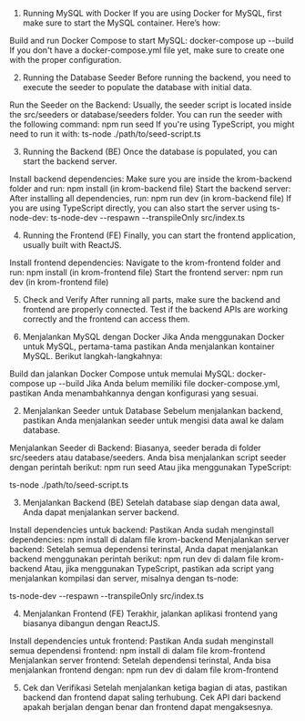 1. Running MySQL with Docker
If you are using Docker for MySQL, first make sure to start the MySQL container. Here’s how:

Build and run Docker Compose to start MySQL:
docker-compose up --build
If you don't have a docker-compose.yml file yet, make sure to create one with the proper configuration.

2. Running the Database Seeder
Before running the backend, you need to execute the seeder to populate the database with initial data.

Run the Seeder on the Backend:
Usually, the seeder script is located inside the src/seeders or database/seeders folder.
You can run the seeder with the following command:
npm run seed
If you're using TypeScript, you might need to run it with:
ts-node ./path/to/seed-script.ts

3. Running the Backend (BE)
Once the database is populated, you can start the backend server.

Install backend dependencies:
Make sure you are inside the krom-backend folder and run:
npm install (in krom-backend file)
Start the backend server:
After installing all dependencies, run:
npm run dev (in krom-backend file)
If you are using TypeScript directly, you can also start the server using ts-node-dev:
ts-node-dev --respawn --transpileOnly src/index.ts

4. Running the Frontend (FE)
Finally, you can start the frontend application, usually built with ReactJS.

Install frontend dependencies:
Navigate to the krom-frontend folder and run:
npm install (in krom-frontend file)
Start the frontend server:
npm run dev (in krom-frontend file)

5. Check and Verify
After running all parts, make sure the backend and frontend are properly connected.
Test if the backend APIs are working correctly and the frontend can access them.


1. Menjalankan MySQL dengan Docker
Jika Anda menggunakan Docker untuk MySQL, pertama-tama pastikan Anda menjalankan kontainer MySQL. Berikut langkah-langkahnya:

Build dan jalankan Docker Compose untuk memulai MySQL:
docker-compose up --build
Jika Anda belum memiliki file docker-compose.yml, pastikan Anda menambahkannya dengan konfigurasi yang sesuai.

2. Menjalankan Seeder untuk Database
Sebelum menjalankan backend, pastikan Anda menjalankan seeder untuk mengisi data awal ke dalam database.

Menjalankan Seeder di Backend: Biasanya, seeder berada di folder src/seeders atau database/seeders. Anda bisa menjalankan script seeder dengan perintah berikut:
npm run seed
Atau jika menggunakan TypeScript:

ts-node ./path/to/seed-script.ts

3. Menjalankan Backend (BE)
Setelah database siap dengan data awal, Anda dapat menjalankan server backend.

Install dependencies untuk backend: Pastikan Anda sudah menginstall dependencies:
npm install di dalam file krom-backend
Menjalankan server backend: Setelah semua dependensi terinstal, Anda dapat menjalankan backend menggunakan perintah berikut:
npm run dev di dalam file krom-backend
Atau, jika menggunakan TypeScript, pastikan ada script yang menjalankan kompilasi dan server, misalnya dengan ts-node:

ts-node-dev --respawn --transpileOnly src/index.ts

4. Menjalankan Frontend (FE)
Terakhir, jalankan aplikasi frontend yang biasanya dibangun dengan ReactJS.

Install dependencies untuk frontend: Pastikan Anda sudah menginstall semua dependensi frontend:
npm install di dalam file krom-frontend
Menjalankan server frontend: Setelah dependensi terinstal, Anda bisa menjalankan frontend dengan:
npm run dev di dalam file krom-frontend

5. Cek dan Verifikasi
Setelah menjalankan ketiga bagian di atas, pastikan backend dan frontend dapat saling terhubung. Cek API dari backend apakah berjalan dengan benar dan frontend dapat mengaksesnya.

